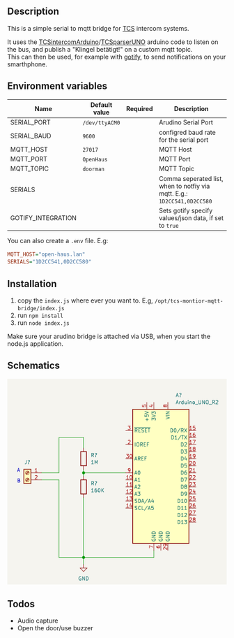 ## Description

This is a simple serial to mqtt bridge for [TCS](https://www.tcsag.de/) intercom systems.

It uses the [TCSintercomArduino](https://github.com/atc1441/TCSintercomArduino/tree/master)/[TCSparserUNO](https://github.com/atc1441/TCSintercomArduino/blob/cc15cc9029bb4e1e3fbac9d890c999ca26596c10/TCSparserUNO/TCSparserUNO.ino) arduino code to listen on the bus, and publish a "Klingel betätigt!" on a custom mqtt topic.<br />
This can then be used, for example with [gotify](https://gotify.net/), to send notifications on your smarthphone.


## Environment variables
| Name               | Default value  | Required | Description                                                              |
| ------------------ | -------------- | -------- | ------------------------------------------------------------------------ |
| SERIAL_PORT        | `/dev/ttyACM0` |          | Arudino Serial Port                                                      |
| SERIAL_BAUD        | `9600`         |          | configred baud rate for the serial port                                  |
| MQTT_HOST          | `27017`        |          | MQTT Host                                                                |
| MQTT_PORT          | `OpenHaus`     |          | MQTT Port                                                                |
| MQTT_TOPIC         | `doorman`      |          | MQTT Topic                                                               |
| SERIALS            |                |          | Comma seperated list, when to notfiy via mqtt. E.g.: `1D2CC541,0D2CC580` |
| GOTIFY_INTEGRATION |                |          | Sets gotify specify values/json data, if set to `true`                   |

You can also create a `.env` file. E.g:
```ini
MQTT_HOST="open-haus.lan"
SERIALS="1D2CC541,0D2CC580"
```


## Installation
1) copy the `index.js` where ever you want to. E.g, `/opt/tcs-montior-mqtt-bridge/index.js`
2) run `npm install`
3) run `node index.js`

Make sure your arudino bridge is attached via USB, when you start the node.js application.

## Schematics
![voltage-divider](./docs/schematics.png)


## Todos
- Audio capture
- Open the door/use buzzer